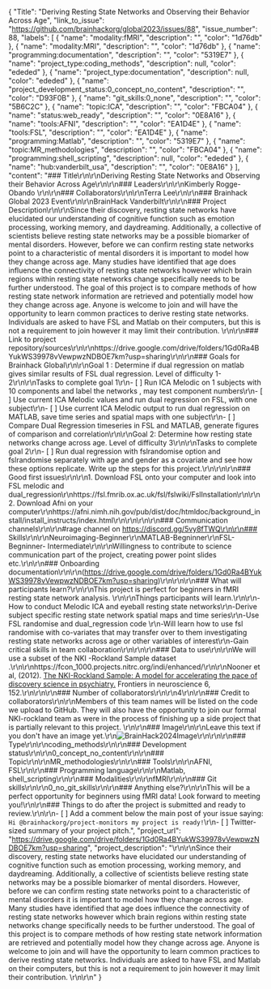 {
  "Title": "Deriving Resting State Networks and Observing their Behavior Across Age",
  "link_to_issue": "https://github.com/brainhackorg/global2023/issues/88",
  "issue_number": 88,
  "labels": [
    {
      "name": "modality:fMRI",
      "description": "",
      "color": "1d76db"
    },
    {
      "name": "modality:MRI",
      "description": "",
      "color": "1d76db"
    },
    {
      "name": "programming:documentation",
      "description": "",
      "color": "5319E7"
    },
    {
      "name": "project_type:coding_methods",
      "description": null,
      "color": "ededed"
    },
    {
      "name": "project_type:documentation",
      "description": null,
      "color": "ededed"
    },
    {
      "name": "project_development_status:0_concept_no_content",
      "description": "",
      "color": "D93F0B"
    },
    {
      "name": "git_skills:0_none",
      "description": "",
      "color": "5B6C2C"
    },
    {
      "name": "topic:ICA",
      "description": "",
      "color": "FBCA04"
    },
    {
      "name": "status:web_ready",
      "description": "",
      "color": "0E8A16"
    },
    {
      "name": "tools:AFNI",
      "description": "",
      "color": "EA1D4E"
    },
    {
      "name": "tools:FSL",
      "description": "",
      "color": "EA1D4E"
    },
    {
      "name": "programming:Matlab",
      "description": "",
      "color": "5319E7"
    },
    {
      "name": "topic:MR_methodologies",
      "description": "",
      "color": "FBCA04"
    },
    {
      "name": "programming:shell_scripting",
      "description": null,
      "color": "ededed"
    },
    {
      "name": "hub:vanderbilt_usa",
      "description": "",
      "color": "0E8A16"
    }
  ],
  "content": "### Title\r\n\r\nDeriving Resting State Networks and Observing their Behavior Across Age\r\n\r\n### Leaders\r\n\r\nKimberly Rogge-Obando \r\n\r\n### Collaborators\r\n\r\nTerra Lee\r\n\r\n### Brainhack Global 2023 Event\r\n\r\nBrainHack Vanderbilt\r\n\r\n### Project Description\r\n\r\nSince their discovery, resting state networks have elucidated our understanding of cognitive function such as emotion processing, working memory, and daydreaming. Additionally, a collective of scientists believe resting state networks may be a possible biomarker of mental disorders. However, before we can confirm resting state networks point to a characteristic of mental disorders it is important to model how they change across age. Many studies have identified that age does influence the connectivity of resting state networks however which brain regions within resting state networks change specifically needs to be further understood. The goal of this project is to compare methods of how resting state network information are retrieved and potentially model how they change across age. Anyone is welcome to join and will have the opportunity to learn common practices to derive resting state networks. Individuals are asked to have FSL and Matlab on their computers, but this is not a requirement to join however it may limit their contribution.  \r\n\r\n### Link to project repository/sources\r\n\r\nhttps://drive.google.com/drive/folders/1Gd0Ra4BYukWS39978vVewpwzNDBOE7km?usp=sharing\r\n\r\n### Goals for Brainhack Global\r\n\r\nGoal 1 : Determine if dual regression on matlab gives similar results of FSL dual regression. Level of difficulty 1-2\r\n\r\nTasks to complete goal 1\r\n- [ ] Run ICA Melodic on 1 subjects with 10 components and label the networks , may test component numbers\r\n- [ ] Use current ICA Melodic values and run dual regression on FSL, with one subject\r\n- [ ] Use current ICA Melodic output to run dual regression on MATLAB, save time series and spatial maps with one subject\r\n- [ ] Compare Dual Regression timeseries in FSL and MATLAB, generate figures of comparison and correlation\r\n\r\nGoal 2: Determine how resting state networks change across age. Level of difficulty 3\r\n\r\nTasks to complete goal 2\r\n- [ ] Run dual regression with fslrandomise  option and fslrandomise  separately with age and gender as a covariate and see how these options replicate. Write up the steps for this project.\r\n\r\n\r\n### Good first issues\r\n\r\n1. Download FSL onto your computer and look into FSL melodic and dual_regression\r\nhttps://fsl.fmrib.ox.ac.uk/fsl/fslwiki/FslInstallation\r\n\r\n2. Download Afni on your computer\r\nhttps://afni.nimh.nih.gov/pub/dist/doc/htmldoc/background_install/install_instructs/index.html\r\n\r\n\r\n\r\n### Communication channels\r\n\r\n#rage channel on https://discord.gg/5vy8fTWQ\r\n\r\n### Skills\r\n\r\nNeuroimaging-Beginner\r\nMATLAB-Begninner\r\nFSL-Begninner- Intermediate\r\n\r\nWillingness to contribute to science communication part of the project, creating power point slides etc.\r\n\r\n### Onboarding documentation\r\n\r\n(https://drive.google.com/drive/folders/1Gd0Ra4BYukWS39978vVewpwzNDBOE7km?usp=sharing)\r\n\r\n\r\n### What will participants learn?\r\n\r\nThis project is perfect for beginners in fMRI resting state network analysis. \r\n\r\nThings participants will learn.\r\n\r\n-How to conduct Melodic ICA and eyeball resting state networks\r\n-Derive subject specific resting state network spatial maps and time series\r\n-Use FSL randomise and dual_regression code \r\n-Will learn how to use fsl randomise with co-variates that may transfer over to them investigating resting state networks across age or other variables of interest\r\n-Gain critical skills in team collaboration\r\n\r\n\r\n### Data to use\r\n\r\nWe will use a subset of the NKI -Rockland Sample dataset .\r\n\r\nhttps://fcon_1000.projects.nitrc.org/indi/enhanced/\r\n\r\nNooner et al, (2012). [The NKI-Rockland Sample: A model for accelerating the pace of discovery science in psychiatry.](http://www.ncbi.nlm.nih.gov/pubmed/23087608) Frontiers in neuroscience 6, 152.\r\n\r\n\r\n### Number of collaborators\r\n\r\n4\r\n\r\n### Credit to collaborators\r\n\r\nMembers of this team names will be listed on the code we upload to GitHub. They will also have the opportunity to join our formal NKI-rockland team as were in the process of finishing up a side project that is partially relevant to this project. \r\n\r\n### Image\r\n\r\nLeave this text if you don't have an image yet.\r\n![BrainHack2024Image](https://github.com/brainhackorg/global2023/assets/73260292/29565a4e-65d3-429b-8f76-004cd3d11482)\r\n\r\n\r\n### Type\r\n\r\ncoding_methods\r\n\r\n### Development status\r\n\r\n0_concept_no_content\r\n\r\n### Topic\r\n\r\nMR_methodologies\r\n\r\n### Tools\r\n\r\nAFNI, FSL\r\n\r\n### Programming language\r\n\r\nMatlab, shell_scripting\r\n\r\n### Modalities\r\n\r\nfMRI\r\n\r\n### Git skills\r\n\r\n0_no_git_skills\r\n\r\n### Anything else?\r\n\r\nThis will be a perfect opportunity for beginners using fMRI data! Look forward to meeting you!\r\n\r\n### Things to do after the project is submitted and ready to review.\r\n\r\n- [ ] Add a comment below the main post of your issue saying: `Hi @brainhackorg/project-monitors my project is ready!`\r\n- [ ] Twitter-sized summary of your project pitch.",
  "project_url": "https://drive.google.com/drive/folders/1Gd0Ra4BYukWS39978vVewpwzNDBOE7km?usp=sharing",
  "project_description": "\r\n\r\nSince their discovery, resting state networks have elucidated our understanding of cognitive function such as emotion processing, working memory, and daydreaming. Additionally, a collective of scientists believe resting state networks may be a possible biomarker of mental disorders. However, before we can confirm resting state networks point to a characteristic of mental disorders it is important to model how they change across age. Many studies have identified that age does influence the connectivity of resting state networks however which brain regions within resting state networks change specifically needs to be further understood. The goal of this project is to compare methods of how resting state network information are retrieved and potentially model how they change across age. Anyone is welcome to join and will have the opportunity to learn common practices to derive resting state networks. Individuals are asked to have FSL and Matlab on their computers, but this is not a requirement to join however it may limit their contribution.  \r\n\r\n"
}